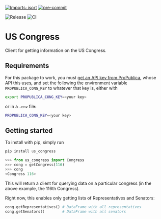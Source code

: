 [![Imports: isort](https://img.shields.io/badge/%20imports-isort-%231674b1?style=flat&labelColor=ef8336)](https://pycqa.github.io/isort/)
[![pre-commit](https://img.shields.io/badge/pre--commit-enabled-brightgreen?logo=pre-commit&logoColor=white)](https://github.com/pre-commit/pre-commit)

![Release](https://github.com/drawjk705/us-congress/workflows/Release/badge.svg)
![CI](https://github.com/drawjk705/us-congress/workflows/CI/badge.svg)

# US Congress

Client for getting information on the US Congress.

## Requirements

For this package to work, you must [get an API key from ProPublica](https://www.propublica.org/datastore/api/propublica-congress-api), whose API this uses, and set the following the environment variable `PROPUBLICA_CONG_KEY` to whatever that key is, either with

```bash
export PROPUBLICA_CONG_KEY=<your key>
```

or in a `.env` file:

```bash
PROPUBLICA_CONG_KEY=<your key>
```

## Getting started

To install with pip, simply run

```bash
pip install us_congress
```

```python
>>> from us_congress import Congress
>>> cong = getCongress(116)
>>> cong
<Congress 116>
```

This will return a client for querying data on a particular congress (in the above example, the 116th Congress).

Right now, this enables only getting lists of Representatives and Senators:

```python
cong.getRepresentatives() # DataFrame with all representatives
cong.getSenators()        # DataFrame with all senators
```
